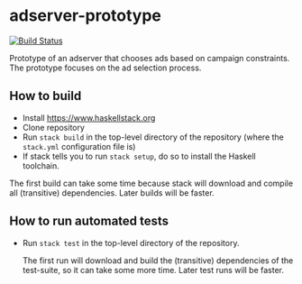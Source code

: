 # adserver-prototype

[![Build Status](https://travis-ci.org/Toxaris/adserver-prototype.svg?branch=master)](https://travis-ci.org/Toxaris/adserver-prototype)

Prototype of an adserver that chooses ads based on campaign
constraints. The prototype focuses on the ad selection process.

## How to build

  * Install https://www.haskellstack.org
  * Clone repository
  * Run `stack build` in the top-level directory of the repository
    (where the `stack.yml` configuration file is)
  * If stack tells you to run `stack setup`, do so to install the
    Haskell toolchain.

The first build can take some time because stack will download
and compile all (transitive) dependencies. Later builds will be
faster.

## How to run automated tests

  * Run `stack test` in the top-level directory of the repository.

    The first run will download and build the (transitive)
    dependencies of the test-suite, so it can take some more
    time. Later test runs will be faster.
